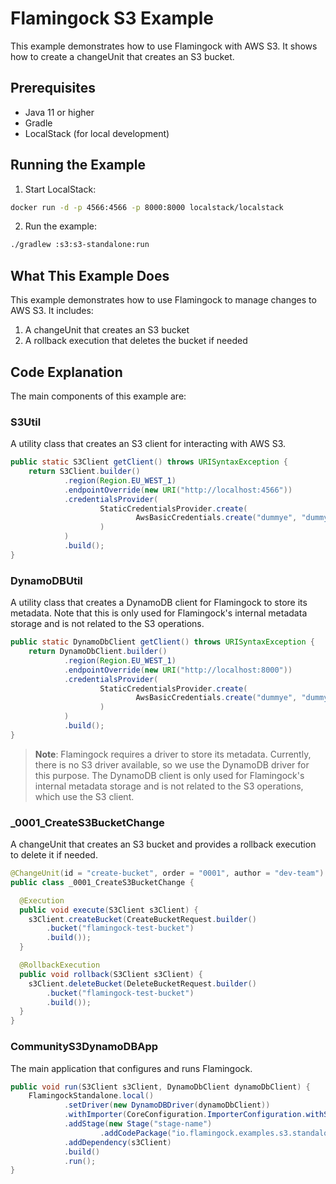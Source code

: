 # Flamingock S3 Example

This example demonstrates how to use Flamingock with AWS S3. It shows how to create a changeUnit that creates an S3 bucket.

## Prerequisites

- Java 11 or higher
- Gradle
- LocalStack (for local development)

## Running the Example

1. Start LocalStack:

```bash
docker run -d -p 4566:4566 -p 8000:8000 localstack/localstack
```

2. Run the example:

```bash
./gradlew :s3:s3-standalone:run
```

## What This Example Does

This example demonstrates how to use Flamingock to manage changes to AWS S3. It includes:

1. A changeUnit that creates an S3 bucket
2. A rollback execution that deletes the bucket if needed

## Code Explanation

The main components of this example are:

### S3Util

A utility class that creates an S3 client for interacting with AWS S3.

```java
public static S3Client getClient() throws URISyntaxException {
    return S3Client.builder()
            .region(Region.EU_WEST_1)
            .endpointOverride(new URI("http://localhost:4566"))
            .credentialsProvider(
                    StaticCredentialsProvider.create(
                            AwsBasicCredentials.create("dummye", "dummye")
                    )
            )
            .build();
}
```

### DynamoDBUtil

A utility class that creates a DynamoDB client for Flamingock to store its metadata. Note that this is only used for Flamingock's internal metadata storage and is not related to the S3 operations.

```java
public static DynamoDbClient getClient() throws URISyntaxException {
    return DynamoDbClient.builder()
            .region(Region.EU_WEST_1)
            .endpointOverride(new URI("http://localhost:8000"))
            .credentialsProvider(
                    StaticCredentialsProvider.create(
                            AwsBasicCredentials.create("dummye", "dummye")
                    )
            )
            .build();
}
```

> **Note**: Flamingock requires a driver to store its metadata. Currently, there is no S3 driver available, so we use the DynamoDB driver for this purpose. The DynamoDB client is only used for Flamingock's internal metadata storage and is not related to the S3 operations, which use the S3 client.

### _0001_CreateS3BucketChange

A changeUnit that creates an S3 bucket and provides a rollback execution to delete it if needed.

```java
@ChangeUnit(id = "create-bucket", order = "0001", author = "dev-team")
public class _0001_CreateS3BucketChange {

  @Execution
  public void execute(S3Client s3Client) {
    s3Client.createBucket(CreateBucketRequest.builder()
        .bucket("flamingock-test-bucket")
        .build());
  }

  @RollbackExecution
  public void rollback(S3Client s3Client) {
    s3Client.deleteBucket(DeleteBucketRequest.builder()
        .bucket("flamingock-test-bucket")
        .build());
  }
}
```

### CommunityS3DynamoDBApp

The main application that configures and runs Flamingock.

```java
public void run(S3Client s3Client, DynamoDbClient dynamoDbClient) {
    FlamingockStandalone.local()
            .setDriver(new DynamoDBDriver(dynamoDbClient))
            .withImporter(CoreConfiguration.ImporterConfiguration.withSource("mongockChangeLog"))
            .addStage(new Stage("stage-name")
                    .addCodePackage("io.flamingock.examples.s3.standalone.changes"))
            .addDependency(s3Client)
            .build()
            .run();
}
```
